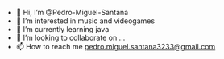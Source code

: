 - 👋 Hi, I’m @Pedro-Miguel-Santana
- 👀 I’m interested in music and videogames
- 🌱 I’m currently learning java
- 💞️ I’m looking to collaborate on ...
- 📫 How to reach me pedro.miguel.santana3233@gmail.com

<!---
Pedro-Miguel-Santana/Pedro-Miguel-Santana is a ✨ special ✨ repository because its `README.md` (this file) appears on your GitHub profile.
You can click the Preview link to take a look at your changes.
--->
